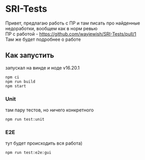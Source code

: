 # SRI-Tests
  
Привет, предлагаю работь с ПР и там писать про найденные недоработки, вообщем как в норм ревью  
ПР с работой - https://github.com/wayjewish/SRI-Tests/pull/1  
Там же будет подробнее о работе

## Как запустить

запускал на винде и ноде v16.20.1

```
npm ci
npm run build
npm start
```
### Unit
там пару тестов, но ничего конкретного
```
npm run test:unit
```
  
### E2E
тут будет происходить вся работа)
```
npm run test:e2e:gui
```


